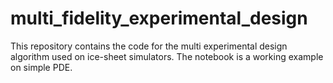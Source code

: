 # multi_fidelity_experimental_design

This repository contains the code for the multi experimental design algorithm used on ice-sheet simulators. The notebook is a working example on simple PDE.
